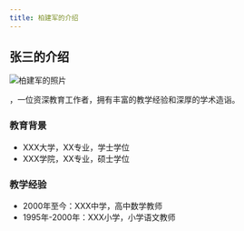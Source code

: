 ```yaml
---
title: 柏建军的介绍
---
```


## 张三的介绍

![柏建军的照片](/images/柏建军.jpg)

，一位资深教育工作者，拥有丰富的教学经验和深厚的学术造诣。

### 教育背景

- XXX大学，XX专业，学士学位
- XXX学院，XX专业，硕士学位

### 教学经验

- 2000年至今：XXX中学，高中数学教师
- 1995年-2000年：XXX小学，小学语文教师

